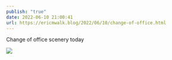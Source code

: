 ```yaml
---
publish: "true"
date: 2022-06-10 21:00:41
url: https://ericmwalk.blog/2022/06/10/change-of-office.html
---
```

Change of office scenery today


![](https://ericmwalk.blog/uploads/2022/e686b1bbb7.jpg)